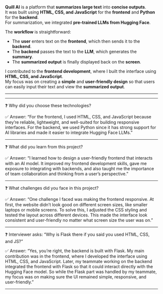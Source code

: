 
**Quill AI** is a platform that **summarizes large text** into **concise outputs**.  
It was built using **HTML, CSS, and JavaScript** for the **frontend** and **Python** for the **backend**.  
For summarization, we integrated **pre-trained LLMs from Hugging Face**.  

The **workflow** is straightforward:  
- The **user** enters text on the **frontend**, which then sends it to the **backend**.  
- The **backend** passes the text to the **LLM**, which generates the **summary**.  
- The **summarized output** is finally displayed back on the **screen**.  

I contributed to the **frontend development**, where I built the interface using **HTML, CSS, and JavaScript**.  
My focus was on creating a **simple** and **user-friendly design** so that users can easily input their text and view the **summarized output**.  


---
---

❓ Why did you choose these technologies?

✅ Answer:
“For the frontend, I used HTML, CSS, and JavaScript because they’re reliable, lightweight, and well-suited for building responsive interfaces. For the backend, we used Python since it has strong support for AI libraries and made it easier to integrate Hugging Face LLMs.”

---

❓ What did you learn from this project?

✅ Answer:
“I learned how to design a user-friendly frontend that interacts with an AI model. It improved my frontend development skills, gave me exposure to integrating with backends, and also taught me the importance of team collaboration and thinking from a user’s perspective.”

---

❓ What challenges did you face in this project?

✅ Answer:
“One challenge I faced was making the frontend responsive. At first, the website didn’t look good on different screen sizes, like smaller laptops or mobile screens. To solve this, I adjusted the CSS styling and tested the layout across different devices. This made the interface look consistent and user-friendly no matter what screen size the user was on.”

---

❓ Interviewer asks: “Why is Flask there if you said you used HTML, CSS, and JS?”

✅ Answer:
“Yes, you’re right, the backend is built with Flask. My main contribution was in the frontend, where I developed the interface using HTML, CSS, and JavaScript. Later, my teammate working on the backend integrated the frontend with Flask so that it could interact directly with the Hugging Face model. So while the Flask part was handled by my teammate, my focus was on making sure the UI remained simple, responsive, and user-friendly.”

---


